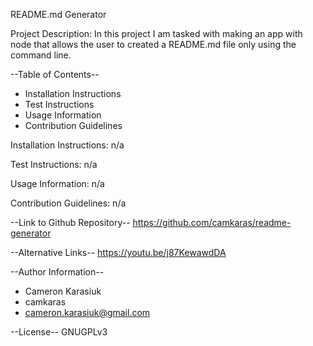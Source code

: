 
README.md Generator 

Project Description: In this project I am tasked with making an app with node that allows the user to created a README.md file only using the command line.


--Table of Contents-- 
* Installation Instructions
* Test Instructions
* Usage Information
* Contribution Guidelines




Installation Instructions: n/a

Test Instructions: n/a

Usage Information: n/a

Contribution Guidelines: n/a


--Link to Github Repository--
https://github.com/camkaras/readme-generator

--Alternative Links--
https://youtu.be/j87KewawdDA




--Author Information--
* Cameron Karasiuk
* camkaras
* cameron.karasiuk@gmail.com




--License--
GNUGPLv3

